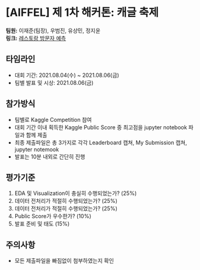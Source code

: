 # [AIFFEL] 제 1차 해커톤: 캐글 축제

**팀원:** 이재준(팀장), 우범진, 유상민, 정지윤  
**링크:** [레스토랑 방문자 예측](https://www.kaggle.com/c/recruit-restaurant-visitor-forecasting)

## 타임라인

- 대회 기간: 2021.08.04(수) ~ 2021.08.06(금)
- 팀별 발표 및 시상: 2021.08.06(금)

## 참가방식

- 팀별로 Kaggle Competition 참여
- 대회 기간 이내 획득한 Kaggle Public Score 중 최고점을 jupyter notebook 파일과 함께 제출
- 최종 제출파일은 총 3가지로 각각 Leaderboard 캡쳐, My Submission 캡쳐, jupyter notemook
- 발표는 10분 내외로 간단히 진행

## 평가기준

1. EDA 및 Visualization이 충실히 수행되었는가? (25%)
2. 데이터 전처리가 적절히 수행되었는가? (25%)
3. 데이터 전처리가 적절히 수행되었는가? (25%)
4. Public Score가 우수한가? (10%)
5. 발표 준비 및 태도 (15%)

## 주의사항

- 모든 제출파일을 빠짐없이 첨부하였는지 확인
